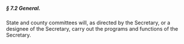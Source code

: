 ##### § 7.2 General. #####

State and county committees will, as directed by the Secretary, or a designee of the Secretary, carry out the programs and functions of the Secretary.